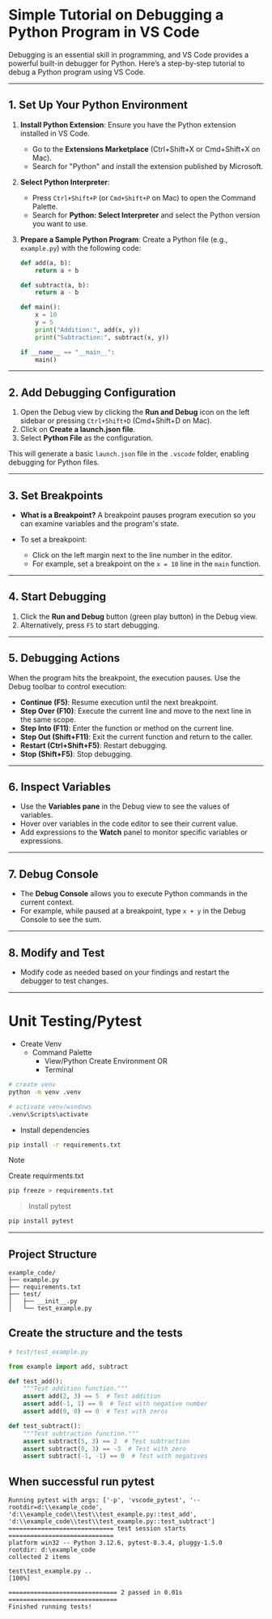 # Simple Tutorial on Debugging a Python Program in VS Code

Debugging is an essential skill in programming, and VS Code provides a powerful built-in debugger for Python. Here’s a step-by-step tutorial to debug a Python program using VS Code.

---

## **1. Set Up Your Python Environment**
1. **Install Python Extension**: Ensure you have the Python extension installed in VS Code.
   - Go to the **Extensions Marketplace** (Ctrl+Shift+X or Cmd+Shift+X on Mac).
   - Search for "Python" and install the extension published by Microsoft.

2. **Select Python Interpreter**:
   - Press `Ctrl+Shift+P` (or `Cmd+Shift+P` on Mac) to open the Command Palette.
   - Search for **Python: Select Interpreter** and select the Python version you want to use.

3. **Prepare a Sample Python Program**:
   Create a Python file (e.g., `example.py`) with the following code:

   ```python
   def add(a, b):
       return a + b

   def subtract(a, b):
       return a - b

   def main():
       x = 10
       y = 5
       print("Addition:", add(x, y))
       print("Subtraction:", subtract(x, y))

   if __name__ == "__main__":
       main()
   ```

---

## **2. Add Debugging Configuration**
1. Open the Debug view by clicking the **Run and Debug** icon on the left sidebar or pressing `Ctrl+Shift+D` (Cmd+Shift+D on Mac).
2. Click on **Create a launch.json file**.
3. Select **Python File** as the configuration.

This will generate a basic `launch.json` file in the `.vscode` folder, enabling debugging for Python files.

---

## **3. Set Breakpoints**
- **What is a Breakpoint?**
   A breakpoint pauses program execution so you can examine variables and the program's state.

- To set a breakpoint:
   - Click on the left margin next to the line number in the editor.
   - For example, set a breakpoint on the `x = 10` line in the `main` function.

---

## **4. Start Debugging**
1. Click the **Run and Debug** button (green play button) in the Debug view.
2. Alternatively, press `F5` to start debugging.

---

## **5. Debugging Actions**
When the program hits the breakpoint, the execution pauses. Use the Debug toolbar to control execution:

- **Continue (F5)**: Resume execution until the next breakpoint.
- **Step Over (F10)**: Execute the current line and move to the next line in the same scope.
- **Step Into (F11)**: Enter the function or method on the current line.
- **Step Out (Shift+F11)**: Exit the current function and return to the caller.
- **Restart (Ctrl+Shift+F5)**: Restart debugging.
- **Stop (Shift+F5)**: Stop debugging.

---

## **6. Inspect Variables**
- Use the **Variables pane** in the Debug view to see the values of variables.
- Hover over variables in the code editor to see their current value.
- Add expressions to the **Watch** panel to monitor specific variables or expressions.

---

## **7. Debug Console**
- The **Debug Console** allows you to execute Python commands in the current context.
- For example, while paused at a breakpoint, type `x + y` in the Debug Console to see the sum.

---

## **8. Modify and Test**
- Modify code as needed based on your findings and restart the debugger to test changes.

---
# Unit Testing/Pytest
- Create Venv
   -  Command Palette
      -  View/Python Create Environment OR
      -  Terminal
```bash
# create venv
python -m venv .venv

# activate venv/windows
.venv\Scripts\activate
```

- Install dependencies
```bash
pip install -r requirements.txt
```
>[!NOTE]
>Create requirments.txt
```bash
pip freeze > requirements.txt
```
>Install pytest
```bash
pip install pytest
```
----------------------
## Project Structure
```
example_code/
├── example.py
├── requirements.txt
├── test/
│   ├── __init__.py
│   └── test_example.py

```
## Create the structure and the tests

```python
# test/test_example.py

from example import add, subtract

def test_add():
    """Test addition function."""
    assert add(2, 3) == 5  # Test addition
    assert add(-1, 1) == 0  # Test with negative number
    assert add(0, 0) == 0  # Test with zeros

def test_subtract():
    """Test subtraction function."""
    assert subtract(5, 3) == 2  # Test subtraction
    assert subtract(0, 3) == -3  # Test with zero
    assert subtract(-1, -1) == 0  # Test with negatives
```
## When successful run pytest

```
Running pytest with args: ['-p', 'vscode_pytest', '--rootdir=d:\\example_code', 'd:\\example_code\\test\\test_example.py::test_add', 'd:\\example_code\\test\\test_example.py::test_subtract']
============================= test session starts =============================
platform win32 -- Python 3.12.6, pytest-8.3.4, pluggy-1.5.0
rootdir: d:\example_code
collected 2 items

test\test_example.py ..                                                  [100%]

============================== 2 passed in 0.01s ==============================
Finished running tests!
```
